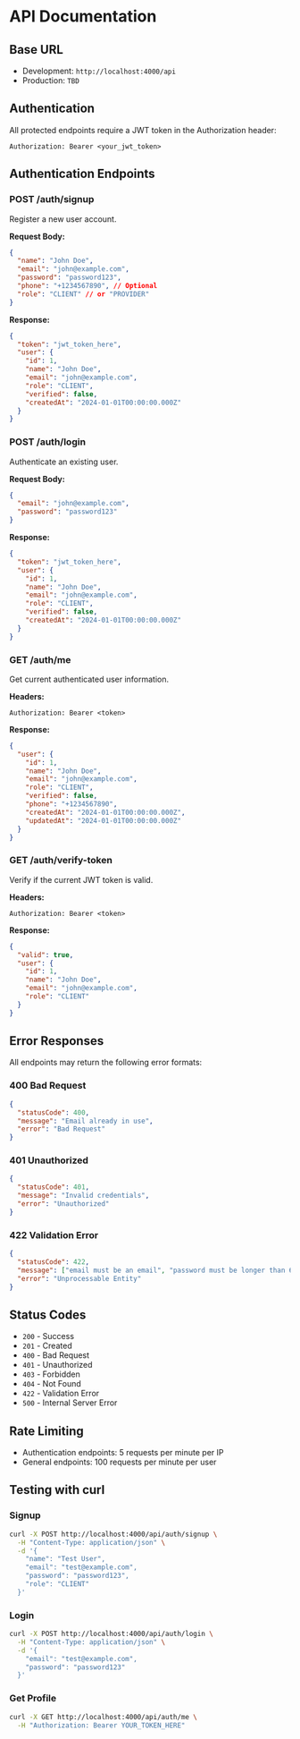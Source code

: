 # API Documentation

## Base URL
- Development: `http://localhost:4000/api`
- Production: `TBD`

## Authentication
All protected endpoints require a JWT token in the Authorization header:
```
Authorization: Bearer <your_jwt_token>
```

## Authentication Endpoints

### POST /auth/signup
Register a new user account.

**Request Body:**
```json
{
  "name": "John Doe",
  "email": "john@example.com",
  "password": "password123",
  "phone": "+1234567890", // Optional
  "role": "CLIENT" // or "PROVIDER"
}
```

**Response:**
```json
{
  "token": "jwt_token_here",
  "user": {
    "id": 1,
    "name": "John Doe",
    "email": "john@example.com",
    "role": "CLIENT",
    "verified": false,
    "createdAt": "2024-01-01T00:00:00.000Z"
  }
}
```

### POST /auth/login
Authenticate an existing user.

**Request Body:**
```json
{
  "email": "john@example.com",
  "password": "password123"
}
```

**Response:**
```json
{
  "token": "jwt_token_here",
  "user": {
    "id": 1,
    "name": "John Doe",
    "email": "john@example.com",
    "role": "CLIENT",
    "verified": false,
    "createdAt": "2024-01-01T00:00:00.000Z"
  }
}
```

### GET /auth/me
Get current authenticated user information.

**Headers:**
```
Authorization: Bearer <token>
```

**Response:**
```json
{
  "user": {
    "id": 1,
    "name": "John Doe",
    "email": "john@example.com",
    "role": "CLIENT",
    "verified": false,
    "phone": "+1234567890",
    "createdAt": "2024-01-01T00:00:00.000Z",
    "updatedAt": "2024-01-01T00:00:00.000Z"
  }
}
```

### GET /auth/verify-token
Verify if the current JWT token is valid.

**Headers:**
```
Authorization: Bearer <token>
```

**Response:**
```json
{
  "valid": true,
  "user": {
    "id": 1,
    "name": "John Doe",
    "email": "john@example.com",
    "role": "CLIENT"
  }
}
```

## Error Responses

All endpoints may return the following error formats:

### 400 Bad Request
```json
{
  "statusCode": 400,
  "message": "Email already in use",
  "error": "Bad Request"
}
```

### 401 Unauthorized
```json
{
  "statusCode": 401,
  "message": "Invalid credentials",
  "error": "Unauthorized"
}
```

### 422 Validation Error
```json
{
  "statusCode": 422,
  "message": ["email must be an email", "password must be longer than 6 characters"],
  "error": "Unprocessable Entity"
}
```

## Status Codes
- `200` - Success
- `201` - Created
- `400` - Bad Request
- `401` - Unauthorized
- `403` - Forbidden
- `404` - Not Found
- `422` - Validation Error
- `500` - Internal Server Error

## Rate Limiting
- Authentication endpoints: 5 requests per minute per IP
- General endpoints: 100 requests per minute per user

## Testing with curl

### Signup
```bash
curl -X POST http://localhost:4000/api/auth/signup \
  -H "Content-Type: application/json" \
  -d '{
    "name": "Test User",
    "email": "test@example.com",
    "password": "password123",
    "role": "CLIENT"
  }'
```

### Login
```bash
curl -X POST http://localhost:4000/api/auth/login \
  -H "Content-Type: application/json" \
  -d '{
    "email": "test@example.com",
    "password": "password123"
  }'
```

### Get Profile
```bash
curl -X GET http://localhost:4000/api/auth/me \
  -H "Authorization: Bearer YOUR_TOKEN_HERE"
```
